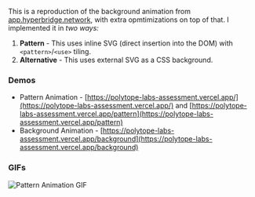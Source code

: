 This is a reproduction of the background animation from [app.hyperbridge.network](https://app.hyperbridge.network), with extra opmtimizations on top of that. I implemented it in _two ways:_

1.  **Pattern** - This uses inline SVG (direct insertion into the DOM) with `<pattern>`/`<use>` tiling.
2.  **Alternative** - This uses external SVG as a CSS background.

### Demos

*   Pattern Animation - [https://polytope-labs-assessment.vercel.app/](https://polytope-labs-assessment.vercel.app/) and [https://polytope-labs-assessment.vercel.app/pattern](https://polytope-labs-assessment.vercel.app/pattern)
*  Background Animation - [https://polytope-labs-assessment.vercel.app/background](https://polytope-labs-assessment.vercel.app/background)

### GIFs

  
![Pattern Animation GIF](https://drive.google.com/uc?id=1jv5MpkFy52ILi0MZuV_noRQ_THYV0n0C)
